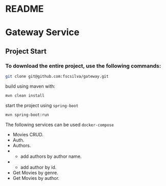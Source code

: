 # README #

# Gateway Service

## Project Start

### To download the entire project, use the following commands:
```bash
git clone git@github.com:fscsilva/gateway.git
```
build using maven with:
```bash
mvn clean install
```
start the project using `spring-boot`
```bash
mvn spring-boot:run
```

The following services can be used  ```docker-compose```
- Movies CRUD.
- Auth.
- Authors.
- - add authors by author name.
- - add author by id.
- Get Movies by genre.
- Get Movies by author.



